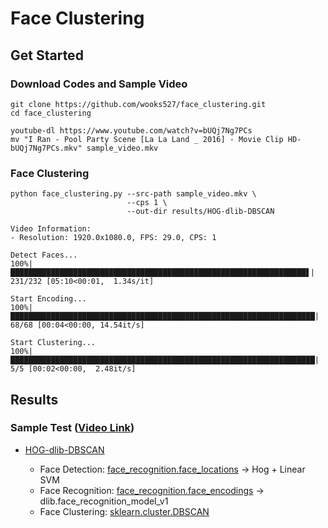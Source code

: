 # Face Clustering

## Get Started

### Download Codes and Sample Video

```
git clone https://github.com/wooks527/face_clustering.git
cd face_clustering
```

```
youtube-dl https://www.youtube.com/watch?v=bUQj7Ng7PCs
mv "I Ran - Pool Party Scene [La La Land _ 2016] - Movie Clip HD-bUQj7Ng7PCs.mkv" sample_video.mkv
```

### Face Clustering

```
python face_clustering.py --src-path sample_video.mkv \
                          --cps 1 \
                          --out-dir results/HOG-dlib-DBSCAN
```
```
Video Information:
- Resolution: 1920.0x1080.0, FPS: 29.0, CPS: 1

Detect Faces...
100%|██████████████████████████████████████████████████████████████████▋| 231/232 [05:10<00:01,  1.34s/it]

Start Encoding...
100%|████████████████████████████████████████████████████████████████████| 68/68 [00:04<00:00, 14.54it/s]

Start Clustering...
100%|████████████████████████████████████████████████████████████████████| 5/5 [00:02<00:00,  2.48it/s]
```


## Results

### Sample Test ([Video Link](https://www.youtube.com/watch?v=bUQj7Ng7PCs))

- [HOG-dlib-DBSCAN](results/HOG-dlib-DBSCAN/visualize_results.ipynb)

  - Face Detection: [face_recognition.face_locations](https://face-recognition.readthedocs.io/en/latest/face_recognition.html#face_recognition.api.face_locations) -> Hog + Linear SVM
  - Face Recognition: [face_recognition.face_encodings](https://face-recognition.readthedocs.io/en/latest/face_recognition.html#face_recognition.api.face_encodings) -> dlib.face_recognition_model_v1
  - Face Clustering: [sklearn.cluster.DBSCAN](https://scikit-learn.org/stable/modules/generated/sklearn.cluster.DBSCAN.html)
